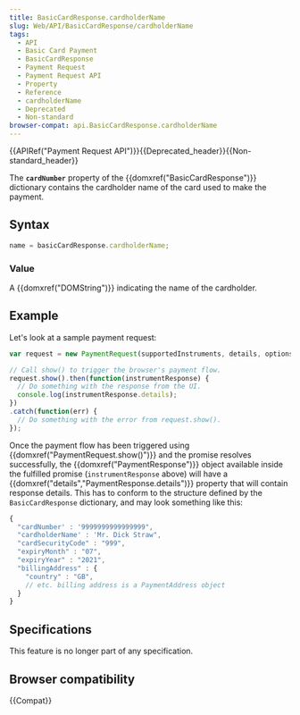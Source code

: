 ```yaml
---
title: BasicCardResponse.cardholderName
slug: Web/API/BasicCardResponse/cardholderName
tags:
  - API
  - Basic Card Payment
  - BasicCardResponse
  - Payment Request
  - Payment Request API
  - Property
  - Reference
  - cardholderName
  - Deprecated
  - Non-standard
browser-compat: api.BasicCardResponse.cardholderName
---
```

{{APIRef("Payment Request API")}}{{Deprecated_header}}{{Non-standard_header}}

The **`cardNumber`** property of the
{{domxref("BasicCardResponse")}} dictionary contains the cardholder name of the card
used to make the payment.

## Syntax

```js
name = basicCardResponse.cardholderName;
```

### Value

A {{domxref("DOMString")}} indicating the name of the cardholder.

## Example

Let's look at a sample payment request:

```js
var request = new PaymentRequest(supportedInstruments, details, options);

// Call show() to trigger the browser's payment flow.
request.show().then(function(instrumentResponse) {
  // Do something with the response from the UI.
  console.log(instrumentResponse.details);
})
.catch(function(err) {
  // Do something with the error from request.show().
});
```

Once the payment flow has been triggered using {{domxref("PaymentRequest.show()")}} and
the promise resolves successfully, the {{domxref("PaymentResponse")}} object available
inside the fulfilled promise (`instrumentResponse` above) will have a
{{domxref("details","PaymentResponse.details")}} property that will contain response
details. This has to conform to the structure defined by the
`BasicCardResponse` dictionary, and may look something like this:

```js
{
  "cardNumber' : '9999999999999999",
  "cardholderName' : 'Mr. Dick Straw",
  "cardSecurityCode" : "999",
  "expiryMonth" : "07",
  "expiryYear" : "2021",
  "billingAddress" : {
    "country" : "GB",
    // etc. billing address is a PaymentAddress object
  }
}
```

## Specifications

This feature is no longer part of any specification.

## Browser compatibility

{{Compat}}
